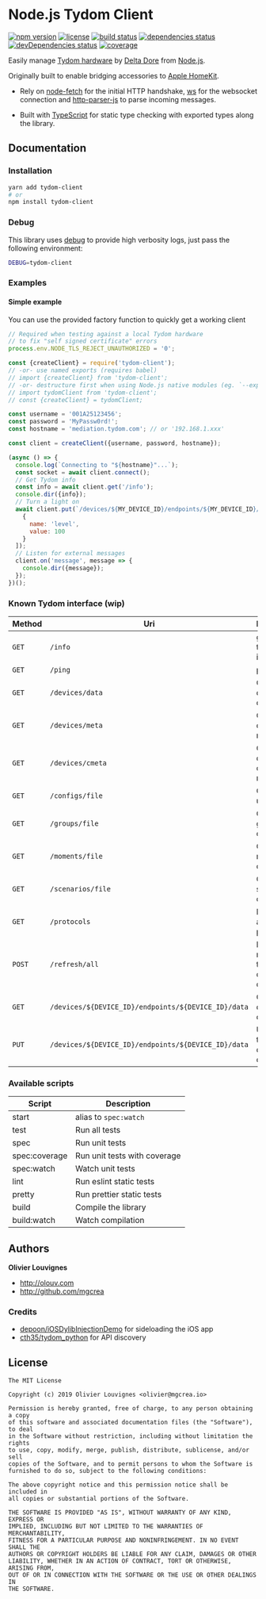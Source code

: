 # Node.js Tydom Client

[![npm version](https://img.shields.io/npm/v/tydom-client.svg)](https://github.com/mgcrea/node-tydom-client/releases)
[![license](https://img.shields.io/github/license/mgcrea/node-tydom-client.svg?style=flat)](https://tldrlegal.com/license/mit-license)
[![build status](https://travis-ci.com/mgcrea/node-tydom-client.svg?branch=master)](https://travis-ci.com/mgcrea/node-tydom-client)
[![dependencies status](https://david-dm.org/mgcrea/node-tydom-client/status.svg)](https://david-dm.org/mgcrea/node-tydom-client)
[![devDependencies status](https://david-dm.org/mgcrea/node-tydom-client/dev-status.svg)](https://david-dm.org/mgcrea/node-tydom-client?type=dev)
[![coverage](https://codecov.io/gh/mgcrea/node-tydom-client/branch/master/graph/badge.svg)](https://codecov.io/gh/mgcrea/node-tydom-client)

Easily manage [Tydom hardware](https://www.deltadore.fr/domotique/pilotage-maison-connectee/box-domotique/tydom-2-0-ref-6414118) by [Delta Dore](https://www.deltadore.fr/) from [Node.js](https://nodejs.org/en/).

Originally built to enable bridging accessories to [Apple HomeKit](https://www.apple.com/ios/home/).

- Rely on [node-fetch](https://github.com/bitinn/node-fetch) for the initial HTTP handshake, [ws](https://github.com/websockets/ws) for the websocket connection and [http-parser-js](https://github.com/creationix/http-parser-js) to parse incoming messages.

- Built with [TypeScript](https://www.typescriptlang.org/) for static type checking with exported types along the library.

## Documentation

### Installation

```bash
yarn add tydom-client
# or
npm install tydom-client
```

### Debug

This library uses [debug](https://www.npmjs.com/package/debug) to provide high verbosity logs, just pass the following environment:

```bash
DEBUG=tydom-client
```

### Examples

#### Simple example

You can use the provided factory function to quickly get a working client

```js
// Required when testing against a local Tydom hardware
// to fix "self signed certificate" errors
process.env.NODE_TLS_REJECT_UNAUTHORIZED = '0';

const {createClient} = require('tydom-client');
// -or- use named exports (requires babel)
// import {createClient} from 'tydom-client';
// -or- destructure first when using Node.js native modules (eg. `--experimental-modules`)
// import tydomClient from 'tydom-client';
// const {createClient} = tydomClient;

const username = '001A25123456';
const password = 'MyPassw0rd!';
const hostname = 'mediation.tydom.com'; // or '192.168.1.xxx'

const client = createClient({username, password, hostname});

(async () => {
  console.log(`Connecting to "${hostname}"...`);
  const socket = await client.connect();
  // Get Tydom info
  const info = await client.get('/info');
  console.dir({info});
  // Turn a light on
  await client.put(`/devices/${MY_DEVICE_ID}/endpoints/${MY_DEVICE_ID}/data`, [
    {
      name: 'level',
      value: 100
    }
  ]);
  // Listen for external messages
  client.on('message', message => {
    console.dir({message});
  });
})();
```

### Known Tydom interface (wip)

| **Method** | **Uri**                                             | **Description**                  |
| ---------- | --------------------------------------------------- | -------------------------------- |
| `GET`      | `/info`                                             | get generic tydom information    |
| `GET`      | `/ping`                                             | ping tydom                       |
| `GET`      | `/devices/data`                                     | Get tydom devices data/state     |
| `GET`      | `/devices/meta`                                     | Get tydom devices meta           |
| `GET`      | `/devices/cmeta`                                    | Get tydom devices command meta   |
| `GET`      | `/configs/file`                                     | Get tydom user config            |
| `GET`      | `/groups/file`                                      | Get tydom groups config          |
| `GET`      | `/moments/file`                                     | Get tydom moments config         |
| `GET`      | `/scenarios/file`                                   | Get tydom scenarios config       |
| `GET`      | `/protocols`                                        | List available protocols         |
| `POST`     | `/refresh/all`                                      | Force refresh tydom devices data |
| `GET`      | `/devices/${DEVICE_ID}/endpoints/${DEVICE_ID}/data` | GET tydom device data/state      |
| `PUT`      | `/devices/${DEVICE_ID}/endpoints/${DEVICE_ID}/data` | Update tydom device data/state   |

### Available scripts

| **Script**    | **Description**              |
| ------------- | ---------------------------- |
| start         | alias to `spec:watch`        |
| test          | Run all tests                |
| spec          | Run unit tests               |
| spec:coverage | Run unit tests with coverage |
| spec:watch    | Watch unit tests             |
| lint          | Run eslint static tests      |
| pretty        | Run prettier static tests    |
| build         | Compile the library          |
| build:watch   | Watch compilation            |

## Authors

**Olivier Louvignes**

- http://olouv.com
- http://github.com/mgcrea

### Credits

- [depoon/iOSDylibInjectionDemo](https://github.com/depoon/iOSDylibInjectionDemo) for sideloading the iOS app
- [cth35/tydom_python](https://github.com/cth35/tydom_python) for API discovery

## License

```
The MIT License

Copyright (c) 2019 Olivier Louvignes <olivier@mgcrea.io>

Permission is hereby granted, free of charge, to any person obtaining a copy
of this software and associated documentation files (the "Software"), to deal
in the Software without restriction, including without limitation the rights
to use, copy, modify, merge, publish, distribute, sublicense, and/or sell
copies of the Software, and to permit persons to whom the Software is
furnished to do so, subject to the following conditions:

The above copyright notice and this permission notice shall be included in
all copies or substantial portions of the Software.

THE SOFTWARE IS PROVIDED "AS IS", WITHOUT WARRANTY OF ANY KIND, EXPRESS OR
IMPLIED, INCLUDING BUT NOT LIMITED TO THE WARRANTIES OF MERCHANTABILITY,
FITNESS FOR A PARTICULAR PURPOSE AND NONINFRINGEMENT. IN NO EVENT SHALL THE
AUTHORS OR COPYRIGHT HOLDERS BE LIABLE FOR ANY CLAIM, DAMAGES OR OTHER
LIABILITY, WHETHER IN AN ACTION OF CONTRACT, TORT OR OTHERWISE, ARISING FROM,
OUT OF OR IN CONNECTION WITH THE SOFTWARE OR THE USE OR OTHER DEALINGS IN
THE SOFTWARE.
```
